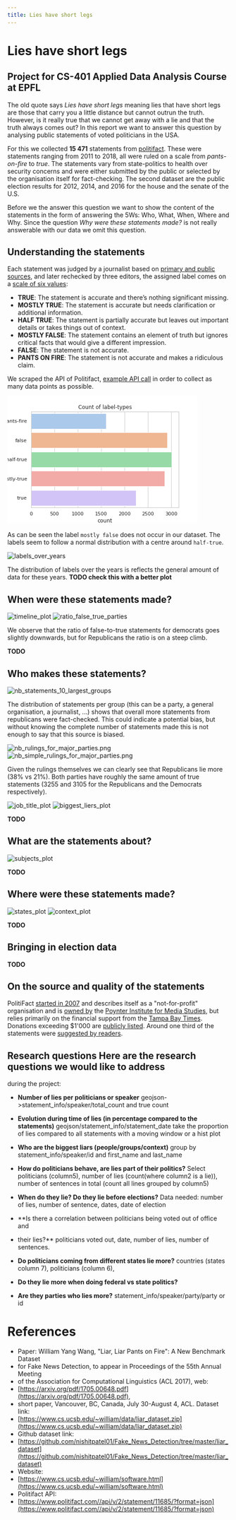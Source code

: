 ```yaml
---
title: Lies have short legs
---
```


<script src="https://cdnjs.cloudflare.com/ajax/libs/jquery/3.3.1/jquery.min.js"></script>

<link rel="stylesheet" href="https://cdn.jsdelivr.net/gh/fancyapps/fancybox@3.5.6/dist/jquery.fancybox.min.css" />
<script src="https://cdn.jsdelivr.net/gh/fancyapps/fancybox@3.5.6/dist/jquery.fancybox.min.js"></script>

# Lies have short legs
## Project for CS-401 Applied Data Analysis Course at EPFL


The old quote says _Lies have short legs_ meaning lies that have short legs are
those that carry you a little distance but cannot outrun the truth. However, is
it really true that we cannot get away with a lie and that the truth always
comes out? In this report we want to answer this question by analysing public statements
of voted politicians in the USA.

For this we collected **15 471** statements from
[politifact](https://www.politifact.com/). These were statements ranging from
2011 to 2018, all were ruled on a scale from *pants-on-fire* to *true*. The
statements vary from state-politics to health over security concerns and were
either submitted by the public or selected by the organisation itself for
fact-checking. The second dataset are the public election results for 2012,
2014, and 2016 for the house and the senate of the U.S.

Before we the answer this question we want to show the content of the
statements in the form of answering the 5Ws: Who, What, When, Where and Why.
Since the question *Why were these statements made?* is not really answerable
with our data we omit this question.

## Understanding the statements

Each statement was judged by a journalist based on [primary and public
sources](https://www.politifact.com/truth-o-meter/article/2018/feb/12/principles-truth-o-meter-politifacts-methodology-i#Our%20sourcing),
and later rechecked by three editors, the assigned label comes on a [scale of six values](https://www.politifact.com/truth-o-meter/article/2018/feb/12/principles-truth-o-meter-politifacts-methodology-i#Truth-O-Meter%20ratings):

- **TRUE**: The statement is accurate and there’s nothing significant missing.
- **MOSTLY TRUE**: The statement is accurate but needs clarification or additional information.
- **HALF TRUE**: The statement is partially accurate but leaves out important details or takes things out of context.
- **MOSTLY FALSE**: The statement contains an element of truth but ignores critical facts that would give a different impression.
- **FALSE**: The statement is not accurate.
- **PANTS ON FIRE**: The statement is not accurate and makes a ridiculous claim.

We scraped the API of Politifact, [example API call](http://www.politifact.com/api/v/2/statement/99/?format=json) in order to collect as many data points as possible.

<a data-fancybox="gallery" href="images/label_counts_overall.png"><img src="images/label_counts_overall.png"></a>

As can be seen the label `mostly false` does not occur in our dataset. The
labels seem to follow a normal distribution with a centre around `half-true`.

![labels_over_years](/images/labels_over_years.png)

The distribution of labels over the years is reflects the general amount of data for these years. **TODO check this with a better plot**

## When were these statements made?


![timeline_plot](/images/timeline_plot.png)
![ratio_false_true_parties](ratio_false_true_parties.png)

We observe that the ratio of false-to-true statements for democrats goes slightly downwards, but for Republicans the ratio is on a steep climb.


**TODO**

## Who makes these statements?

![nb_statements_10_largest_groups](nb_statements_10_largest_groups.png)

The distribution of statements per group (this can be a party, a general
organisation, a journalist, ...) shows that overall more statements from
republicans were fact-checked. This could indicate a potential bias, but
without knowing the complete number of statements made this is not enough to
say that this source is biased.

![nb_rulings_for_major_parties.png](nb_rulings_for_major_parties.png)
![nb_simple_rulings_for_major_parties.png](nb_simple_rulings_for_major_parties.png)

Given the rulings themselves we can clearly see that Republicans lie more (38%
vs 21%). Both parties have roughly the same amount of true statements (3255 and
3105 for the Republicans and the Democrats respectively).

![job_title_plot](/images/job_title_plot.png)
![biggest_liers_plot](/images/biggest_liers_plot.png)

**TODO**

## What are the statements about?

![subjects_plot](/images/subjects_plot.png)

**TODO**

## Where were these statements made?

![states_plot](/images/states_plot.png)
![context_plot](/images/context_plot.png)

**TODO**

## Bringing in election data

**TODO**

## On the source and quality of the statements

PolitiFact [started in
2007](https://www.politifact.com/truth-o-meter/article/2018/feb/12/principles-truth-o-meter-politifacts-methodology-i/)
and describes itself as a "not-for-profit" organisation and is [owned by](https://www.politifact.com/truth-o-meter/article/2018/feb/12/principles-truth-o-meter-politifacts-methodology-i/#Our%20ownership) the [Poynter Institute for Media Studies](https://www.poynter.org/), but relies primarily on the financial support from the [Tampa Bay Times](http://www.tampabay.com/).
Donations exceeding $1'000 are [publicly listed](https://www.politifact.com/truth-o-meter/blog/2011/oct/06/who-pays-for-politifact/). Around one third of the statements were [suggested by readers](https://www.politifact.com/truth-o-meter/article/2018/feb/12/principles-truth-o-meter-politifacts-methodology-i/).



## Research questions Here are the research questions we would like to address
during the project:
- **Number of lies per politicians or speaker**
geojson->statement_info/speaker/total_count and true count

- **Evolution during time of lies (in percentage compared to the statements)**
geojson/statement_info/statement_date take the proportion of lies compared to
all statements with a moving window or a hist plot

- **Who are the biggest liars (people/groups/context)**
group by statement_info/speaker/id and first_name and last_name

- **How do politicians behave, are lies part of their politics?**
Select politicians (column5), number of lies (count(where column2 is a lie)),
number of sentences in total (count all lines grouped by column5)

- **When do they lie? Do they lie before elections?**
Data needed: number of lies, number of sentence, dates, date of election

- **Is there a correlation between politicians being voted out of office and
- their lies?**
politicians voted out, date, number of lies, number of sentences.

- **Do politicians coming from different states lie more?**
countries (states column 7), politicians (column 6),

- **Do they lie more when doing federal vs state politics?**

- **Are they parties who lies more?**
statement_info/speaker/party/party or id



# References
- Paper: William Yang Wang, "Liar, Liar Pants on Fire": A New Benchmark Dataset
- for Fake News Detection, to appear in Proceedings of the 55th Annual Meeting
- of the Association for Computational Linguistics (ACL 2017), web:
- [https://arxiv.org/pdf/1705.00648.pdf](https://arxiv.org/pdf/1705.00648.pdf),
- short paper, Vancouver, BC, Canada, July 30-August 4, ACL.  Dataset link:
- [https://www.cs.ucsb.edu/~william/data/liar_dataset.zip](https://www.cs.ucsb.edu/~william/data/liar_dataset.zip)
- Github dataset link:
- [https://github.com/nishitpatel01/Fake_News_Detection/tree/master/liar_dataset](https://github.com/nishitpatel01/Fake_News_Detection/tree/master/liar_dataset)
- Website:
- [https://www.cs.ucsb.edu/~william/software.html](https://www.cs.ucsb.edu/~william/software.html)
- Politifact API:
- [https://www.politifact.com//api/v/2/statement/11685/?format=json](https://www.politifact.com//api/v/2/statement/11685/?format=json)
